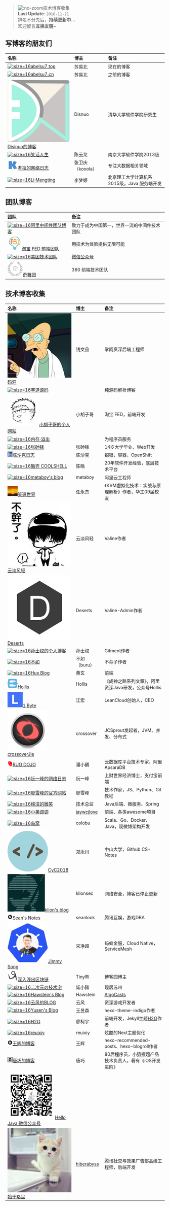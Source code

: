 > ![](https://notes.abelsu7.top/_media/hexo.svg ':no-zoom')技术博客收集 <br>
> **Last Update**: `2018-11-21` <br>
> 排名不分先后，**持续更新中…** <br>
> 欢迎留言**互换友链**~

## 写博客的朋友们

| 名称 | 博主 | 备注 |
| :-- | :-- | :-- |
| [![](logo/abelsu7.ico ':size=16')abelsu7.top](https://abelsu7.top) | 苏易北 | 现在的博客 |
| [![](logo/abelsu7.ico ':size=16')abelsu7.cn](https://abelsu7.cn) | 苏易北 | 之前的博客 |
| [![](logo/disinuo.png ':size=16')Disinuo的博客](https://disinuo.me) | Disnuo | 清华大学软件学院研究生 |
| [![](logo/cylong.ico ':size=16')笑话人生](http://www.cylong.com) | 陈云龙 | 南京大学软件学院2013级 |
| [![](logo/kooola.png ':size=16')考拉的网络日志](https://www.kooola.com) | 张卫庆（kooola） | 专注大数据相关领域 |
| [![](logo/limengting.ico ':size=16')Li Mengting](https://limengting.site) | 李梦婷 | 北京理工大学计算机系2015级，Java 服务端开发 |

## 团队博客

| 团队 | 备注 |
| :-- | :-- |
| [![](logo/aliware.ico ':size=16')阿里中间件团队博客](http://jm.taobao.org/)<img src='https://notes.abelsu7.top/_media/star.svg' alt data-no-zoom></img> | 致力于成为中国第一，世界一流的中间件技术团队 |
| [![](logo/taobaofed.ico ':size=16')淘宝 FED 前端团队](http://taobaofed.org/) | 用技术为体验提供无限可能 |
| [![](logo/meituan.ico ':size=16')美团技术团队](https://tech.meituan.com/) | [微信公众号](https://tech.meituan.com/about) |
| [![](logo/360.ico ':size=16')奇舞团](https://75team.com/post/list) | 360 前端技术团队 |

## 技术博客收集

| 名称 | 博主 | 备注 |
| :-- | :-- | :-- |
| [![](logo/madong.jpg ':size=16')码洞](https://zhuanlan.zhihu.com/codehole)<img src='https://notes.abelsu7.top/_media/star.svg' alt data-no-zoom></img> | 钱文品 | 掌阅资深后端工程师 |
| [![](logo/yudao.ico ':size=16')芋道源码](http://www.iocoder.cn) | | 纯源码解析博客 |
| [![](logo/barretlee.ico ':size=16')小胡子哥的个人网站](https://www.barretlee.com/)<img src='https://notes.abelsu7.top/_media/star.svg' alt data-no-zoom></img> | 小胡子哥 | 淘宝 FED，前端开发 |
| [![](logo/oom.ico ':size=16')内存·溢出](http://outofmemory.cn/#csdn) | | 为程序员服务 |
| [![](logo/zsj.ico ':size=16')张砷镓](http://zhangshenjia.com) | 张砷镓 | 14岁大学毕业，Web开发 |
| [![](logo/chenshake.ico ':size=16')陈沙克日志](http://www.chenshake.com/) | 陈沙克 | 招银，容器，OpenShift |
| [![](logo/coolshell.ico ':size=16')酷壳 COOLSHELL](https://coolshell.cn) | 陈皓 | 20年软件开发经验，底层技术平台 |
| [![](logo/metaboy.ico ':size=16')metaboy's blog](http://wangyuxiong.com) | metaboy | 阿里云工程师 |
| [![](logo/smilejay.jpg ':size=16')笑遍世界](http://smilejay.com)<img src='https://notes.abelsu7.top/_media/star.svg' alt data-no-zoom></img> | 任永杰 |《KVM虚拟化技术：实战与原理解析》作者，华工09届校友 |
| [![](logo/ioliu.jpg ':size=16')云淡风轻](https://ioliu.cn) | 云淡风轻 | Valine作者 |
| [![](logo/deserts.png ':size=16')Deserts](https://panjunwen.com) | Deserts | Valine-Admin作者 |
| [![](logo/imsun.ico ':size=16')孙士权的个人博客](https://imsun.net/posts/gitment-introduction/) | 孙士权 | Gitment作者 |
| [![](logo/ibruce.ico ':size=16')不如](http://ibruce.info/2015/04/04/busuanzi/) | 不如（buru）| 不蒜子作者 |
| [![](logo/hux.ico ':size=16')Hux Blog](http://huangxuan.me) | 黄玄 | 前端 |
| [![](logo/hollis.png ':size=16')Hollis](http://www.hollischuang.com)<img src='https://notes.abelsu7.top/_media/star.svg' alt data-no-zoom></img> | Hollis |《成神之路系列文章》，阿里资深Java研发，公众号Hollis |
| [![](logo/leancloud.ico ':size=16')1 Byte](https://1byte.io) | 江宏 | LeanCloud创始人，CEO |
| [![](logo/crossoverjie.png ':size=16')crossoverJie](https://crossoverjie.top)<img src='https://notes.abelsu7.top/_media/star.svg' alt data-no-zoom></img> | crossover | JCSprout发起者，JVM、并发、分布式 |
| [![](logo/jamespan.ico ':size=16')RUO DOJO](https://blog.jamespan.me) | 潘小鶸 | 云数据库平台技术专家，阿里ApsaraDB |
| [![](logo/ruanyifeng.ico ':size=16')阮一峰的网络日志](http://www.ruanyifeng.com/home.html)<img src='https://notes.abelsu7.top/_media/star.svg' alt data-no-zoom></img> | 阮一峰 | 上财世界经济博士，支付宝前端 |
| [![](logo/liaoxuefeng.ico ':size=16')廖雪峰的官方网站](https://www.liaoxuefeng.com)<img src='https://notes.abelsu7.top/_media/star.svg' alt data-no-zoom></img> | 廖雪峰 | 技术作家，JS、Python、Git教程 |
| [![](logo/ityouknow.ico ':size=16')纯洁的微笑](http://www.ityouknow.com)<img src='https://notes.abelsu7.top/_media/star.svg' alt data-no-zoom></img> | 技术总监 | Java后端、微服务、Spring |
| [![](logo/wangchujiang.ico ':size=16')小弟调调](https://wangchujiang.com) | [jaywcjlove](https://github.com/jaywcjlove) | 前端、各类awesome项目 |
| [![](logo/golang.ico ':size=16')鸟窝](https://colobu.com) | colobu | Scala、Go、Docker、Java，现微博架构开发 |
| [![](logo/cyc.png ':size=16')CyC2018](https://cyc2018.github.io/page.html) | 郑永川 | 中山大学，Github CS-Notes |
| [![](logo/klion.jpg ':size=16')klion's blog](https://klionsec.github.io) | klionsec | 网络安全，博客已停止更新 |
| [![](logo/sean.png ':size=16')Sean's Notes](http://seanlook.com) | seanlook | 腾讯互娱，游戏DBA |
| [![](logo/jimmysong.png ':size=16')Jimmy Song](https://jimmysong.io)<img src='https://notes.abelsu7.top/_media/star.svg' alt data-no-zoom></img> | 宋净超 | 蚂蚁金服，Cloud Native，ServiceMesh |
| [![](logo/cnblogs.ico ':size=16')深入浅出区块链](http://www.cnblogs.com/tinyxiong/) | Tiny熊 | 博客园博主 |
| [![](logo/nuoxiaozhu.ico ':size=16')二次元の技术宅](https://www.maoxuner.cn) | 諾小豬 | 现居苏州 |
| [![](logo/hawstein.ico ':size=16')Hawstein's Blog](http://www.hawstein.com) | Hawstein | [AlgoCasts](https://algocasts.io) |
| [![](logo/yunfeng.ico ':size=16')云风的BLOG](https://blog.codingnow.com) | 云风| 资深游戏开发者 |
| [![](logo/yusen.ico ':size=16')Yusen's Blog](https://imys.net/) | 王昱森 | hexo-theme-indigo作者 |
| [![](logo/liaokeyu.ico ':size=16')H2O](http://liaokeyu.com) | 廖柯宇 | 前端开发，Jekyll主题[H2O](http://liaokeyu.com/技术/2017/04/18/new-theme-h2o.html)作者 |
| [![](logo/reuixiy.ico ':size=16')reuixiy](https://reuixiy.github.io) | reuixiy | 炫酷的Next主题优化 |
| [![](logo/wanghui.png ':size=16')王辉的博客](http://hui-wang.info) | 王辉 | hexo-recommended-posts、hexo-blogroll作者 |
| [![](logo/devtang.png ':size=16')唐巧的博客](http://blog.devtang.com) | 唐巧 | 80后程序员，小猿搜题产品技术负责人，著有《iOS开发进阶》|
| [![](logo/hellojava.jpg ':size=16')Hello Java 微信公众号](http://hellojava.info) | | |
| [![](logo/hiberabyss.jpeg ':size=16')始于珞尘](https://hiberabyss.github.io) | [hiberabyss](https://github.com/hiberabyss) | 腾讯社交与效果广告部高级工程师，后端开发 |